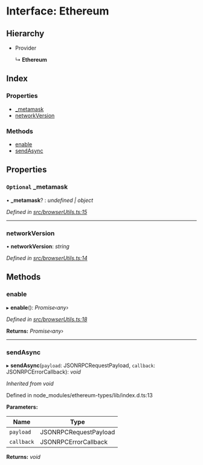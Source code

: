 # Interface: Ethereum

## Hierarchy

- Provider

  ↳ **Ethereum**

## Index

### Properties

- [\_metamask](_browserutils_.ethereum.md#optional-_metamask)
- [networkVersion](_browserutils_.ethereum.md#networkversion)

### Methods

- [enable](_browserutils_.ethereum.md#enable)
- [sendAsync](_browserutils_.ethereum.md#sendasync)

## Properties

### `Optional` \_metamask

• **\_metamask**? : _undefined | object_

_Defined in [src/browserUtils.ts:15](https://github.com/PolymathNetwork/polymath-sdk/blob/660aba8/src/browserUtils.ts#L15)_

---

### networkVersion

• **networkVersion**: _string_

_Defined in [src/browserUtils.ts:14](https://github.com/PolymathNetwork/polymath-sdk/blob/660aba8/src/browserUtils.ts#L14)_

## Methods

### enable

▸ **enable**(): _Promise‹any›_

_Defined in [src/browserUtils.ts:18](https://github.com/PolymathNetwork/polymath-sdk/blob/660aba8/src/browserUtils.ts#L18)_

**Returns:** _Promise‹any›_

---

### sendAsync

▸ **sendAsync**(`payload`: JSONRPCRequestPayload, `callback`: JSONRPCErrorCallback): _void_

_Inherited from void_

Defined in node_modules/ethereum-types/lib/index.d.ts:13

**Parameters:**

| Name       | Type                  |
| ---------- | --------------------- |
| `payload`  | JSONRPCRequestPayload |
| `callback` | JSONRPCErrorCallback  |

**Returns:** _void_
